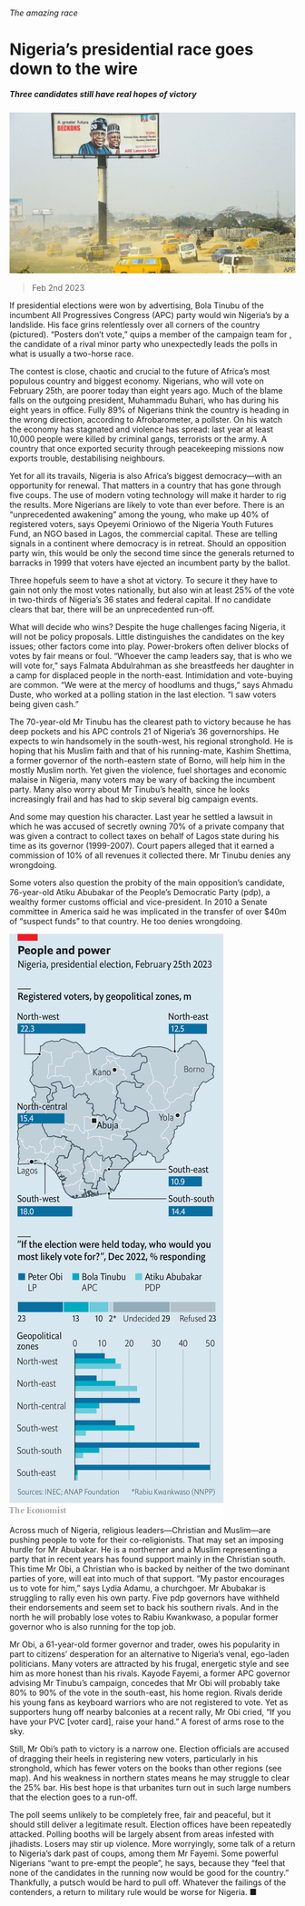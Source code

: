 ###### The amazing race

# Nigeria’s presidential race goes down to the wire 

##### Three candidates still have real hopes of victory 

![image](images/20230204_MAP001.jpg) 

> Feb 2nd 2023 

If presidential elections were won by advertising, Bola Tinubu of the incumbent All Progressives Congress (APC) party would win Nigeria’s by a landslide. His face grins relentlessly over all corners of the country (pictured). “Posters don’t vote,” quips a member of the campaign team for , the candidate of a rival minor party who unexpectedly leads the polls in what is usually a two-horse race.

The contest is close, chaotic and crucial to the future of Africa’s most populous country and biggest economy. Nigerians, who will vote on February 25th, are poorer today than eight years ago. Much of the blame falls on the outgoing president, Muhammadu Buhari, who has  during his eight years in office. Fully 89% of Nigerians think the country is heading in the wrong direction, according to Afrobarometer, a pollster. On his watch the economy has stagnated and violence has spread: last year at least 10,000 people were killed by criminal gangs, terrorists or the army. A country that once exported security through peacekeeping missions now exports trouble, destabilising neighbours. 

Yet for all its travails, Nigeria is also Africa’s biggest democracy—with an opportunity for renewal. That matters in a country that has gone through five coups. The use of modern voting technology will make it harder to rig the results. More Nigerians are likely to vote than ever before. There is an “unprecedented awakening” among the young, who make up 40% of registered voters, says Opeyemi Oriniowo of the Nigeria Youth Futures Fund, an NGO based in Lagos, the commercial capital. These are telling signals in a continent where democracy is in retreat. Should an opposition party win, this would be only the second time since the generals returned to barracks in 1999 that voters have ejected an incumbent party by the ballot.

Three hopefuls seem to have a shot at victory. To secure it they have to gain not only the most votes nationally, but also win at least 25% of the vote in two-thirds of Nigeria’s 36 states and federal capital. If no candidate clears that bar, there will be an unprecedented run-off. 

What will decide who wins? Despite the huge challenges facing Nigeria, it will not be policy proposals. Little distinguishes the candidates on the key issues; other factors come into play. Power-brokers often deliver blocks of votes by fair means or foul. “Whoever the camp leaders say, that is who we will vote for,” says Falmata Abdulrahman as she breastfeeds her daughter in a camp for displaced people in the north-east. Intimidation and vote-buying are common. “We were at the mercy of hoodlums and thugs,” says Ahmadu Duste, who worked at a polling station in the last election. “I saw voters being given cash.”

The 70-year-old Mr Tinubu has the clearest path to victory because he has deep pockets and his APC controls 21 of Nigeria’s 36 governorships. He expects to win handsomely in the south-west, his regional stronghold. He is hoping that his Muslim faith and that of his running-mate, Kashim Shettima, a former governor of the north-eastern state of Borno, will help him in the mostly Muslim north. Yet given the violence, fuel shortages and economic malaise in Nigeria, many voters may be wary of backing the incumbent party. Many also worry about Mr Tinubu’s health, since he looks increasingly frail and has had to skip several big campaign events. 

And some may question his character. Last year he settled a lawsuit in which he was accused of secretly owning 70% of a private company that was given a contract to collect taxes on behalf of Lagos state during his time as its governor (1999-2007). Court papers alleged that it earned a commission of 10% of all revenues it collected there. Mr Tinubu denies any wrongdoing. 

Some voters also question the probity of the main opposition’s candidate, 76-year-old Atiku Abubakar of the People’s Democratic Party (pdp), a wealthy former customs official and vice-president. In 2010 a Senate committee in America said he was implicated in the transfer of over $40m of “suspect funds” to that country. He too denies wrongdoing. 

![image](images/20230204_MAM921.png) 


Across much of Nigeria, religious leaders—Christian and Muslim—are pushing people to vote for their co-religionists. That may set an imposing hurdle for Mr Abubakar. He is a northerner and a Muslim representing a party that in recent years has found support mainly in the Christian south. This time Mr Obi, a Christian who is backed by neither of the two dominant parties of yore, will eat into much of that support. “My pastor encourages us to vote for him,” says Lydia Adamu, a churchgoer. Mr Abubakar is struggling to rally even his own party. Five pdp governors have withheld their endorsements and seem set to back his southern rivals. And in the north he will probably lose votes to Rabiu Kwankwaso, a popular former governor who is also running for the top job. 

Mr Obi, a 61-year-old former governor and trader, owes his popularity in part to citizens’ desperation for an alternative to Nigeria’s venal, ego-laden politicians. Many voters are attracted by his frugal, energetic style and see him as more honest than his rivals. Kayode Fayemi, a former APC governor advising Mr Tinubu’s campaign, concedes that Mr Obi will probably take 80% to 90% of the vote in the south-east, his home region. Rivals deride his young fans as keyboard warriors who are not registered to vote. Yet as supporters hung off nearby balconies at a recent rally, Mr Obi cried, “If you have your PVC [voter card], raise your hand.” A forest of arms rose to the sky. 

Still, Mr Obi’s path to victory is a narrow one. Election officials are accused of dragging their heels in registering new voters, particularly in his stronghold, which has fewer voters on the books than other regions (see map). And his weakness in northern states means he may struggle to clear the 25% bar. His best hope is that urbanites turn out in such large numbers that the election goes to a run-off. 

The poll seems unlikely to be completely free, fair and peaceful, but it should still deliver a legitimate result. Election offices have been repeatedly attacked. Polling booths will be largely absent from areas infested with jihadists. Losers may stir up violence. More worryingly, some talk of a return to Nigeria’s dark past of coups, among them Mr Fayemi. Some powerful Nigerians “want to pre-empt the people”, he says, because they “feel that none of the candidates in the running now would be good for the country.” Thankfully, a putsch would be hard to pull off. Whatever the failings of the contenders, a return to military rule would be worse for Nigeria. ■


